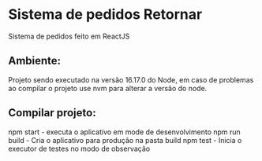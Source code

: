 # Sistema de pedidos Retornar
Sistema de pedidos feito em ReactJS


## Ambiente:
Projeto sendo executado na versão 16.17.0 do Node, em caso de problemas ao compilar o projeto use nvm para alterar a versão do node.


## Compilar projeto:

npm start - executa o aplicativo em mode de desenvolvimento
npm run build - Cria o aplicativo para produção na pasta build
npm test - Inicia o executor de testes no modo de observação

